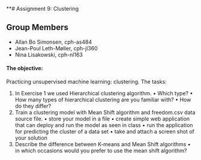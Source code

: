 **# Assignment 9: Clustering

## Group Members

- Allan Bo Simonsen, cph-as484
- Jean-Poul Leth-Møller, cph-jl360
- Nina Lisakowski, cph-nl163


#### The objective:
Practicing unsupervised machine learning: clustering.
The tasks:
1. In Exercise 1 we used Hierarchical clustering algorithm.
• Which type?
• How many types of hierarchical clustering are you familiar with?
• How do they differ?
2. Train a clustering model with Mean Shift algorithm and freedom.csv data source
file.
• store your model in a file
• create simple web application that can deploy and run the model as seen in class
• run the application for predicting the cluster of a data set
• take and attach a screen shot of your solution
3. Describe the difference between K-means and Mean Shift algorithms
• in which occasions would you prefer to use the mean shift algorithm?
